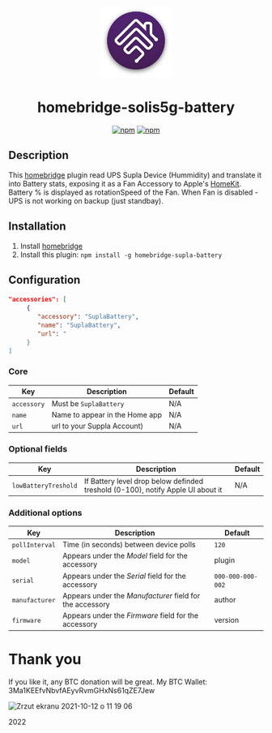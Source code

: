 <p align="center">
  <a href="https://github.com/homebridge/homebridge"><img src="https://raw.githubusercontent.com/homebridge/branding/master/logos/homebridge-color-round-stylized.png" height="140"></a>
</p>

<span align="center">

# homebridge-solis5g-battery

[![npm](https://img.shields.io/npm/v/homebridge-supla-battery.svg)](https://www.npmjs.com/package/homebridge-supla-battery) [![npm](https://img.shields.io/npm/dt/homebridge-supla-battery.svg)](https://www.npmjs.com/package/homebridge-supla-battery)

</span>

## Description

This [homebridge](https://github.com/homebridge/homebridge) plugin read UPS Supla Device (Hummidity) and translate it into Battery stats,  exposing it as a Fan Accessory to Apple's [HomeKit](http://www.apple.com/ios/home/). 
Battery % is displayed as rotationSpeed of the Fan.
When Fan is disabled - UPS is not working on backup (just standbay).



## Installation

1. Install [homebridge](https://github.com/homebridge/homebridge#installation)
2. Install this plugin: `npm install -g homebridge-supla-battery`

## Configuration

```json
"accessories": [
     {
        "accessory": "SuplaBattery",
        "name": "SuplaBattery",  
        "url": "
     }
]
```

### Core
| Key | Description | Default |
| --- | --- | --- |
| `accessory` | Must be `SuplaBattery` | N/A |
| `name` | Name to appear in the Home app | N/A |
| `url` | url to your Suppla Account) | N/A |


### Optional fields
| Key | Description | Default |
| --- | --- | --- |
| `lowBatteryTreshold` | If Battery level drop below definded treshold (0-100), notify Apple UI about it | N/A |


### Additional options
| Key | Description | Default |
| --- | --- | --- |
| `pollInterval` | Time (in seconds) between device polls | `120` |
| `model` | Appears under the _Model_ field for the accessory | plugin |
| `serial` | Appears under the _Serial_ field for the accessory | `000-000-000-002` |
| `manufacturer` | Appears under the _Manufacturer_ field for the accessory | author |
| `firmware` | Appears under the _Firmware_ field for the accessory | version |



# Thank you

If you like it, any BTC donation will be great. My BTC Wallet: 3Ma1KEEfvNbvfAEyvRvmGHxNs61qZE7Jew

<img width="244" alt="Zrzut ekranu 2021-10-12 o 11 19 06" src="https://user-images.githubusercontent.com/3016639/136928595-3eef3c29-e3ee-449b-95be-364fd5fbdab9.png">

2022